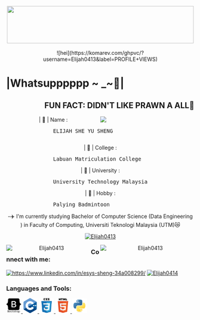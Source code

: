 <!DOCTYPE html>
<head>
<center>
<p align="center"> <img src="https://www.pngitem.com/pimgs/m/165-1659817_hello-tulisan-hello-png-transparent-png.png" height="100" ; width="500"> </p>
![hei](https://komarev.com/ghpvc/?username=Elijah0413&label=PROFILE+VIEWS)

</head>       
<h1 style="text-align: left"> |Whatsupppppp ~ _~👋| </h1>

<h2 style="text-align: right"> FUN FACT: DIDN'T LIKE PRAWN A ALL💢 </h2>
   <p> <img align="right" width="50%" src="https://media.tenor.com/B4KaZHx5rh4AAAAM/shrimp-cute.gif" />                                                                                     
       | 📛 | Name :      <pre> ELIJAH SHE YU SHENG            </p></pre>
   <p> | 🏫 | College :   <pre> Labuan Matriculation College   </pre></p> 
   <p> | 🏡 | University :<pre> University Technology Malaysia </pre></p>
   <p> | 🏸 | Hobby :     <pre> Palying Badmintoon             </pre></p>

-✈️ I'm currently studying Bachelor of Computer Science (Data Engineering ) in Faculty of Computing, Universiti Teknologi Malaysia (UTM)😿 <br>


<p align="center"><a href="https://github.com/ryo-ma/github-profile-trophy"><img src="https://github-profile-trophy.vercel.app/?username=Elijah0413" alt="Elijah0413" /></a> </p>
<p><img align="right" width="50%" src="https://github-readme-streak-stats.herokuapp.com/?user=Elijah0413&" alt="Elijah0413" /><img align="left" width="45%" src="https://github-readme-stats.vercel.app/api?username=Elijah0413&show_icons=true&locale=en" alt="Elijah0413" /></p>

<h3  align="left">Connect with me:</h3>
<p   align="left">
<a   href="https://www.linkedin.com/in/esys-sheng-34a008299/"target="blank">
<img align="center" src="https://raw.githubusercontent.com/rahuldkjain/github-profile-readme-generator/master/src/images/icons/Social/linked-in-alt.svg" 
     alt="https://www.linkedin.com/in/esys-sheng-34a008299/" height="30" width="40" /></a>
<a href="https://instagram.com/elijahshe1334?igshid=OGQ5ZDc2ODk2ZA==" target="blank"><img align="center" src="https://raw.githubusercontent.com/rahuldkjain/github-profile-readme-generator/master/src/images/icons/Social/instagram.svg" alt="Elijah0414" height="30" width="40" /></a>
</p>

<h3 align="left">Languages and Tools:</h3>
<p align="left"> <a href="https://getbootstrap.com" target="_blank" rel="noreferrer"> <img src="https://raw.githubusercontent.com/devicons/devicon/master/icons/bootstrap/bootstrap-plain-wordmark.svg" alt="bootstrap" width="40" height="40"/> </a> <a href="https://www.w3schools.com/cpp/" target="_blank" rel="noreferrer"> <img src="https://raw.githubusercontent.com/devicons/devicon/master/icons/cplusplus/cplusplus-original.svg" alt="cplusplus" width="40" height="40"/> </a> <a href="https://www.w3schools.com/css/" target="_blank" rel="noreferrer"> <img src="https://raw.githubusercontent.com/devicons/devicon/master/icons/css3/css3-original-wordmark.svg" alt="css3" width="40" height="40"/> </a> <a href="https://www.w3.org/html/" target="_blank" rel="noreferrer"> <img src="https://raw.githubusercontent.com/devicons/devicon/master/icons/html5/html5-original-wordmark.svg" alt="html5" width="40" height="40"/> </a> <a href="https://www.python.org" target="_blank" rel="noreferrer"> <img src="https://raw.githubusercontent.com/devicons/devicon/master/icons/python/python-original.svg" alt="python" width="40" height="40"/> </a> </p>

